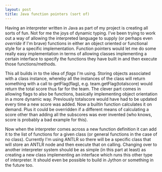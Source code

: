 ```yaml
---
layout: post
title: Java function pointers (sort of)
---
```


Having an interpreter written in Java as part of my project is creating all sorts of fun. Not for me the joys of dynamic typing.
I've been trying to work out a way of allowing the interpreted language to supply (or perhaps even *override* if I'm brave) functions in either an object oriented or functional style for a specific implementation.
Function pointers would let me do some really easy implementation in terms of allowing classes implementing a certain interface to specify the functions they have built in and then execute those functions/methods.

This all builds in to the idea of *flags* I'm using. Storing objects associated with a class instance, whereby all the instances of the class will return something with a call to getFlag(flag), e.g. team.getFlag(totalscore) would return the total score thus far for the team.
The clever part comes in allowing flags to also be functions, basically implementing object orientation in a more dynamic way. Previously totalscore would have had to be updated every time a new score was added. Now a builtin function calculates it on demand. Plus it could be overridden if a different means of calculating a score other than adding all the subscores was ever invented (who knows, score is probably a bad example for this).

Now when the interpreter comes across a new function definition it can add it to the list of functions for a given class (or general functions in the case of no class). Currently I'm using ANTLR so there will be a specific class that will store an ANTLR node and then execute that on calling. Changing over to another interpreter system should be as simple (in this part at least) as creating a new class implementing an interface which runs this other type of interpreter. It should even be possible to build in Jython or something in the future too.
